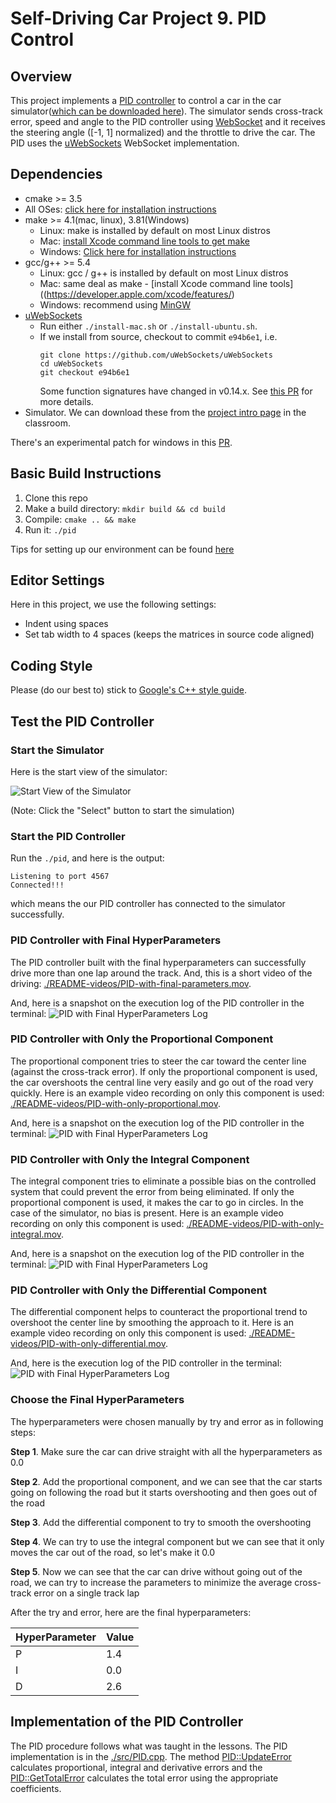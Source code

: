 # Self-Driving Car Project 9. PID Control

## Overview

This project implements a [PID controller](https://en.wikipedia.org/wiki/PID_controller) to control a car in the car simulator([which can be downloaded here](https://github.com/udacity/self-driving-car-sim/releases)). The simulator sends cross-track error, speed and angle to the PID controller using [WebSocket](https://en.wikipedia.org/wiki/WebSocket) and it receives the steering angle ([-1, 1] normalized) and the throttle to drive the car. The PID uses the [uWebSockets](https://github.com/uNetworking/uWebSockets) WebSocket implementation.

## Dependencies

* cmake >= 3.5
 * All OSes: [click here for installation instructions](https://cmake.org/install/)
* make >= 4.1(mac, linux), 3.81(Windows)
  * Linux: make is installed by default on most Linux distros
  * Mac: [install Xcode command line tools to get make](https://developer.apple.com/xcode/features/)
  * Windows: [Click here for installation instructions](http://gnuwin32.sourceforge.net/packages/make.htm)
* gcc/g++ >= 5.4
  * Linux: gcc / g++ is installed by default on most Linux distros
  * Mac: same deal as make - [install Xcode command line tools]((https://developer.apple.com/xcode/features/)
  * Windows: recommend using [MinGW](http://www.mingw.org/)
* [uWebSockets](https://github.com/uWebSockets/uWebSockets)
  * Run either `./install-mac.sh` or `./install-ubuntu.sh`.
  * If we install from source, checkout to commit `e94b6e1`, i.e.
    ```
    git clone https://github.com/uWebSockets/uWebSockets 
    cd uWebSockets
    git checkout e94b6e1
    ```
    Some function signatures have changed in v0.14.x. See [this PR](https://github.com/udacity/CarND-MPC-Project/pull/3) for more details.
* Simulator. We can download these from the [project intro page](https://github.com/udacity/self-driving-car-sim/releases) in the classroom.

There's an experimental patch for windows in this [PR](https://github.com/udacity/CarND-PID-Control-Project/pull/3).

## Basic Build Instructions

1. Clone this repo
2. Make a build directory: `mkdir build && cd build`
3. Compile: `cmake .. && make`
4. Run it: `./pid`

Tips for setting up our environment can be found [here](https://classroom.udacity.com/nanodegrees/nd013/parts/40f38239-66b6-46ec-ae68-03afd8a601c8/modules/0949fca6-b379-42af-a919-ee50aa304e6a/lessons/f758c44c-5e40-4e01-93b5-1a82aa4e044f/concepts/23d376c7-0195-4276-bdf0-e02f1f3c665d)

## Editor Settings

Here in this project, we use the following settings:
* Indent using spaces
* Set tab width to 4 spaces (keeps the matrices in source code aligned)

## Coding Style

Please (do our best to) stick to [Google's C++ style guide](https://google.github.io/styleguide/cppguide.html).

## Test the PID Controller

### Start the Simulator

Here is the start view of the simulator:

![Start View of the Simulator](README-images/start.png)

(Note: Click the "Select" button to start the simulation)

### Start the PID Controller

Run the `./pid`, and here is the output:
```
Listening to port 4567
Connected!!!
```

which means the our PID controller has connected to the simulator successfully.

### PID Controller with Final HyperParameters

The PID controller built with the final hyperparameters can successfully drive more than one lap around the track. And, this is a short video of the driving: [./README-videos/PID-with-final-parameters.mov](./README-videos/PID-with-final-parameters.mov).

And, here is a snapshot on the execution log of the PID controller in the terminal:
![PID with Final HyperParameters Log](./README-images/PID-with-final-parameters-log.png)

### PID Controller with Only the Proportional Component

The proportional component tries to steer the car toward the center line (against the cross-track error). If only the proportional component is used, the car overshoots the central line very easily and go out of the road very quickly. Here is an example video recording on only this component is used: [./README-videos/PID-with-only-proportional.mov](./README-videos/PID-with-only-proportional.mov).

And, here is a snapshot on the execution log of the PID controller in the terminal:
![PID with Final HyperParameters Log](./README-images/PID-with-only-proportional-log.png)

### PID Controller with Only the Integral Component

The integral component tries to eliminate a possible bias on the controlled system that could prevent the error from being eliminated. If only the proportional component is used, it makes the car to go in circles. In the case of the simulator, no bias is present. Here is an example video recording on only this component is used: [./README-videos/PID-with-only-integral.mov](./README-videos/PID-with-only-integral.mov).

And, here is a snapshot on the execution log of the PID controller in the terminal:
![PID with Final HyperParameters Log](./README-images/PID-with-only-integral-log.png)

### PID Controller with Only the Differential Component

The differential component helps to counteract the proportional trend to overshoot the center line by smoothing the approach to it. Here is an example video recording on only this component is used: [./README-videos/PID-with-only-differential.mov](./README-videos/PID-with-only-differential.mov).

And, here is the execution log of the PID controller in the terminal:
![PID with Final HyperParameters Log](./README-images/PID-with-only-differential-log.png)

### Choose the Final HyperParameters

The hyperparameters were chosen manually by try and error as in following steps:

**Step 1**. Make sure the car can drive straight with all the hyperparameters as 0.0

**Step 2**. Add the proportional component, and we can see that the car starts going on following the road but it starts overshooting and then goes out of the road

**Step 3**. Add the differential component to try to smooth the overshooting

**Step 4**. We can try to use the integral component but we can see that it only moves the car out of the road, so let's make it 0.0

**Step 5**. Now we can see that the car can drive without going out of the road, we can try to increase the parameters to minimize the average cross-track error on a single track lap

After the try and error, here are the final hyperparameters:

| HyperParameter | Value |
| :------------- | :---- |
| P | 1.4 |
| I | 0.0 |
| D | 2.6 |

## Implementation of the PID Controller

The PID procedure follows what was taught in the lessons. The PID implementation is in the [./src/PID.cpp](./src/PID.cpp). The method [PID::UpdateError](./src/PID.cpp#L34) calculates proportional, integral and derivative errors and the [PID::GetTotalError](./src/PID.cpp#L60) calculates the total error using the appropriate coefficients.
